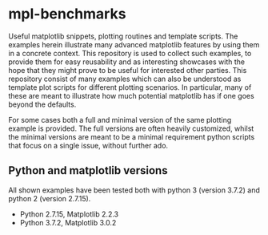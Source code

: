 # mpl-benchmarks
Useful matplotlib snippets, plotting routines and template scripts.
The examples herein illustrate many advanced matplotlib features by using them in a
concrete context. This repository is used to collect such examples,
to provide them for easy reusability and as interesting showcases with the hope
that they might prove to be useful for interested other parties.
This repository consist of many examples which can also be understood as
template plot scripts for different plotting scenarios.
In particular, many of these are meant to illustrate how much potential matplotlib 
has if one goes beyond the defaults.

For some cases both a full and minimal version of the same plotting example is provided.
The full versions are often heavily customized, whilst the minimal
versions are meant to be a minimal requirement python scripts that focus on
a single issue, without further ado.

## Python and matplotlib versions
All shown examples have been tested both with python 3 (version 3.7.2)
and python 2 (version 2.7.15).
* Python 2.7.15, Matplotlib 2.2.3
* Python 3.7.2,  Matplotlib 3.0.2

[](demo.pdf)